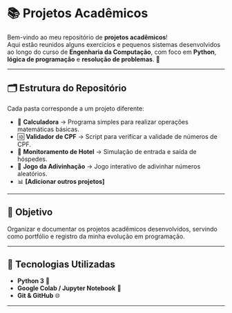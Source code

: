 # 📚 Projetos Acadêmicos  

Bem-vindo ao meu repositório de **projetos acadêmicos**!  
Aqui estão reunidos alguns exercícios e pequenos sistemas desenvolvidos ao longo do curso de **Engenharia da Computação**, com foco em **Python**, **lógica de programação** e **resolução de problemas**. 🚀  

---

## 🗂 Estrutura do Repositório  

Cada pasta corresponde a um projeto diferente:  

- 🧮 **Calculadora** → Programa simples para realizar operações matemáticas básicas.  
- 🆔 **Validador de CPF** → Script para verificar a validade de números de CPF.  
- 🏨 **Monitoramento de Hotel** → Simulação de entrada e saída de hóspedes.  
- 🎲 **Jogo da Adivinhação** → Jogo interativo de adivinhar números aleatórios.  
- 📊 **[Adicionar outros projetos]**  

---

## 🎯 Objetivo  

Organizar e documentar os projetos acadêmicos desenvolvidos, servindo como portfólio e registro da minha evolução em programação.  

---

## 🚀 Tecnologias Utilizadas  

- **Python 3** 🐍  
- **Google Colab / Jupyter Notebook** 📓  
- **Git & GitHub** 🌐  

---
